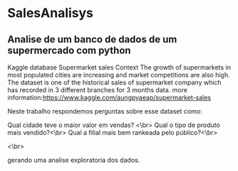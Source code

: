 # SalesAnalisys

## Analise de um banco de dados de um supermercado com python

Kaggle database Supermarket sales
Context
The growth of supermarkets in most populated cities are increasing and market competitions are also high. The dataset is one of the historical sales of supermarket company which has recorded in 3 different branches for 3 months data.
more information:https://www.kaggle.com/aungpyaeap/supermarket-sales

Neste trabalho respondemos perguntas sobre esse dataset como:

Qual cidade teve o maior valor em vendas? <\br>
Qual o tipo de produto mais vendido?<\br>
Qual a filial mais bem rankeada pelo público?<\br>

<\br>

gerando uma analise exploratoria dos dados.



